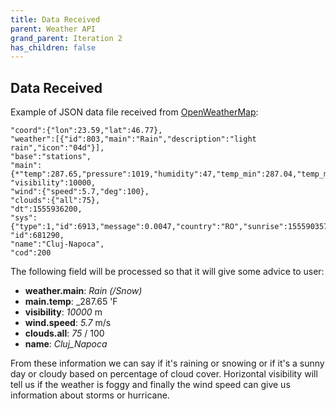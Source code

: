 ```yaml
---
title: Data Received
parent: Weather API
grand_parent: Iteration 2
has_children: false
---
```


## Data Received

Example of JSON data file received from [OpenWeatherMap](https://openweathermap.org/current):

	"coord":{"lon":23.59,"lat":46.77},
	"weather":[{"id":803,"main":"Rain","description":"light rain","icon":"04d"}],
	"base":"stations",
	"main":{*"temp":287.65,"pressure":1019,"humidity":47,"temp_min":287.04,"temp_max":288.15},
	"visibility":10000,
	"wind":{"speed":5.7,"deg":100},
	"clouds":{"all":75},
	"dt":1555936200,
	"sys":{"type":1,"id":6913,"message":0.0047,"country":"RO","sunrise":1555903578,"sunset":1555953707},
	"id":681290,
	"name":"Cluj-Napoca",
	"cod":200

The following field will be processed so that it will give some advice to user:
* **weather.main**: _Rain (/Snow)_
* **main.temp**: _287.65 'F
* **visibility**: _10000_ m
* **wind.speed**: _5.7_ m/s
* **clouds.all**: _75_ / 100 
* **name**: _Cluj_Napoca_

From these information we can say if it's raining or snowing or if it's a sunny day or cloudy based on percentage of cloud cover. Horizontal visibility will tell us if the weather is foggy and finally the wind speed can give us information about storms or hurricane.
